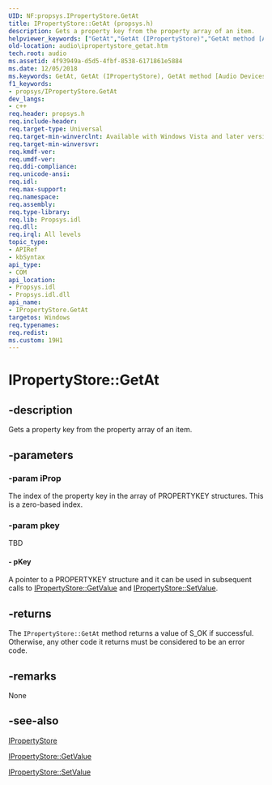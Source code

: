 ```yaml
---
UID: NF:propsys.IPropertyStore.GetAt
title: IPropertyStore::GetAt (propsys.h)
description: Gets a property key from the property array of an item.
helpviewer_keywords: ["GetAt","GetAt (IPropertyStore)","GetAt method [Audio Devices]","GetAt method [Audio Devices]","IPropertyStore interface","IPropertyStore interface [Audio Devices]","GetAt method","IPropertyStore.GetAt","IPropertyStore::GetAt","audio.ipropertystore_getat","audio_syseffects_r_3a52a0be-2e51-468f-9a93-86bd242b422e.xml","propsys/IPropertyStore::GetAt"]
old-location: audio\ipropertystore_getat.htm
tech.root: audio
ms.assetid: 4f93949a-d5d5-4fbf-8538-6171861e5884
ms.date: 12/05/2018
ms.keywords: GetAt, GetAt (IPropertyStore), GetAt method [Audio Devices], GetAt method [Audio Devices],IPropertyStore interface, IPropertyStore interface [Audio Devices],GetAt method, IPropertyStore.GetAt, IPropertyStore::GetAt, audio.ipropertystore_getat, audio_syseffects_r_3a52a0be-2e51-468f-9a93-86bd242b422e.xml, propsys/IPropertyStore::GetAt
f1_keywords:
- propsys/IPropertyStore.GetAt
dev_langs:
- c++
req.header: propsys.h
req.include-header: 
req.target-type: Universal
req.target-min-winverclnt: Available with Windows Vista and later versions of the Windows operating system.
req.target-min-winversvr: 
req.kmdf-ver: 
req.umdf-ver: 
req.ddi-compliance: 
req.unicode-ansi: 
req.idl: 
req.max-support: 
req.namespace: 
req.assembly: 
req.type-library: 
req.lib: Propsys.idl
req.dll: 
req.irql: All levels
topic_type:
- APIRef
- kbSyntax
api_type:
- COM
api_location:
- Propsys.idl
- Propsys.idl.dll
api_name:
- IPropertyStore.GetAt
targetos: Windows
req.typenames: 
req.redist: 
ms.custom: 19H1
---
```


# IPropertyStore::GetAt


## -description


Gets a property key from the property array of an item.


## -parameters




### -param iProp

The index of the property key in the array of PROPERTYKEY structures. This is a zero-based index.


### -param pkey

TBD




#### - pKey

A pointer to a PROPERTYKEY structure and it can be used in subsequent calls to <a href="https://docs.microsoft.com/windows/desktop/api/propsys/nf-propsys-ipropertystore-getvalue">IPropertyStore::GetValue</a> and <a href="https://docs.microsoft.com/windows/desktop/api/propsys/nf-propsys-ipropertystore-setvalue">IPropertyStore::SetValue</a>.


## -returns



The <code>IPropertyStore::GetAt</code> method returns a value of S_OK if successful. Otherwise, any other code it returns must be considered to be an error code.




## -remarks



None




## -see-also




<a href="https://docs.microsoft.com/windows/desktop/api/propsys/nn-propsys-ipropertystore">IPropertyStore</a>



<a href="https://docs.microsoft.com/windows/desktop/api/propsys/nf-propsys-ipropertystore-getvalue">IPropertyStore::GetValue</a>



<a href="https://docs.microsoft.com/windows/desktop/api/propsys/nf-propsys-ipropertystore-setvalue">IPropertyStore::SetValue</a>
 

 

